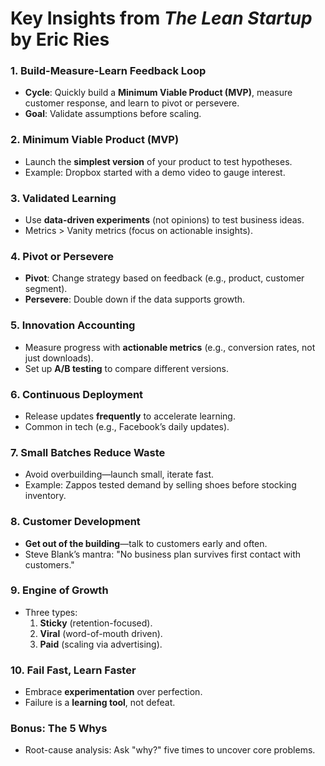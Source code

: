 # **Key Insights from *The Lean Startup* by Eric Ries**  

### **1. Build-Measure-Learn Feedback Loop**  
   - **Cycle**: Quickly build a **Minimum Viable Product (MVP)**, measure customer response, and learn to pivot or persevere.  
   - **Goal**: Validate assumptions before scaling.  

### **2. Minimum Viable Product (MVP)**  
   - Launch the **simplest version** of your product to test hypotheses.  
   - Example: Dropbox started with a demo video to gauge interest.  

### **3. Validated Learning**  
   - Use **data-driven experiments** (not opinions) to test business ideas.  
   - Metrics > Vanity metrics (focus on actionable insights).  

### **4. Pivot or Persevere**  
   - **Pivot**: Change strategy based on feedback (e.g., product, customer segment).  
   - **Persevere**: Double down if the data supports growth.  

### **5. Innovation Accounting**  
   - Measure progress with **actionable metrics** (e.g., conversion rates, not just downloads).  
   - Set up **A/B testing** to compare different versions.  

### **6. Continuous Deployment**  
   - Release updates **frequently** to accelerate learning.  
   - Common in tech (e.g., Facebook’s daily updates).  

### **7. Small Batches Reduce Waste**  
   - Avoid overbuilding—launch small, iterate fast.  
   - Example: Zappos tested demand by selling shoes before stocking inventory.  

### **8. Customer Development**  
   - **Get out of the building**—talk to customers early and often.  
   - Steve Blank’s mantra: "No business plan survives first contact with customers."  

### **9. Engine of Growth**  
   - Three types:  
     1. **Sticky** (retention-focused).  
     2. **Viral** (word-of-mouth driven).  
     3. **Paid** (scaling via advertising).  

### **10. Fail Fast, Learn Faster**  
   - Embrace **experimentation** over perfection.  
   - Failure is a **learning tool**, not defeat.  

### **Bonus: The 5 Whys**  
   - Root-cause analysis: Ask "why?" five times to uncover core problems.  